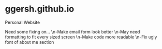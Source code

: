 # ggersh.github.io
Personal Website

Need some fixing on...
\n-Make email form look better
\n-May need formatting to fit every sized screen
\n-Make code more readable
\n-Fix ugly font of about me section
